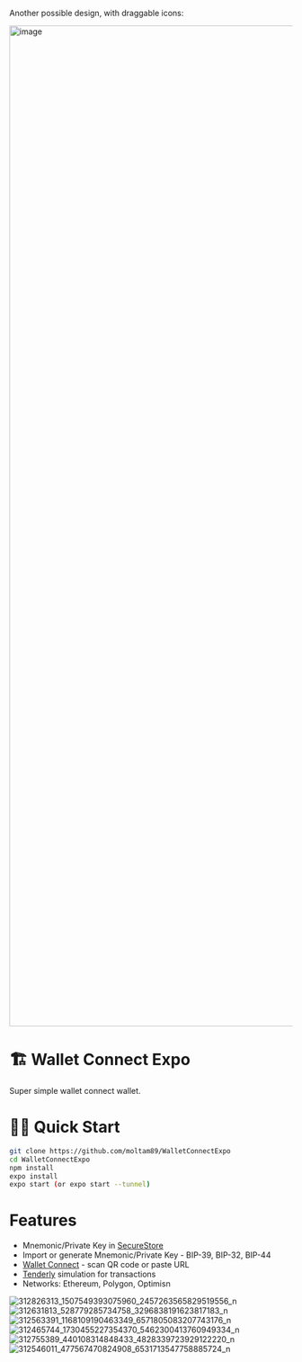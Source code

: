 Another possible design, with draggable icons:

<img width="1780" alt="image" src="https://user-images.githubusercontent.com/1397179/209806677-9f11faa3-b48f-4791-aca4-fd8c96f5c2fb.png">

# 🏗 Wallet Connect Expo

Super simple wallet connect wallet.

# 🏄‍♂️ Quick Start
```bash
git clone https://github.com/moltam89/WalletConnectExpo
cd WalletConnectExpo
npm install
expo install
expo start (or expo start --tunnel)
```


# Features

 - Mnemonic/Private Key in [SecureStore](https://docs.expo.dev/versions/latest/sdk/securestore/)
 - Import or generate Mnemonic/Private Key - BIP-39, BIP-32, BIP-44
 - [Wallet Connect](https://walletconnect.com/) - scan QR code or paste URL
 - [Tenderly](https://docs.tenderly.co/simulations-and-forks/simulation-api) simulation for transactions
 - Networks: Ethereum, Polygon, Optimisn


![312826313_1507549393075960_2457263565829519556_n](https://user-images.githubusercontent.com/1397179/197839004-e6167c86-152c-4aff-bbaa-bc5bf181d4a0.jpg)
![312631813_528779285734758_3296838191623817183_n](https://user-images.githubusercontent.com/1397179/197839006-fb94366d-9ba8-44d9-967b-05399d5c72ae.jpg)
![312563391_1168109190463349_6571805083207743176_n](https://user-images.githubusercontent.com/1397179/197839007-b9772135-3a9b-4699-be04-c09b8baf28ae.jpg)
![312465744_1730455227354370_5462300413760949334_n](https://user-images.githubusercontent.com/1397179/197839009-35b1f791-693f-430f-9bac-b6fc337c17a3.jpg)
![312755389_440108314848433_4828339723929122220_n](https://user-images.githubusercontent.com/1397179/197839010-9b8c2b07-30ea-48ab-ba4c-8ae13fcbe45f.jpg)
![312546011_477567470824908_6531713547758885724_n](https://user-images.githubusercontent.com/1397179/197839012-9d493e44-dcb8-4721-9bcb-33fb0db9c4f2.jpg)
